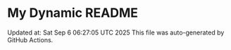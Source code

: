 # My Dynamic README
Updated at: Sat Sep  6 06:27:05 UTC 2025
This file was auto-generated by GitHub Actions.
